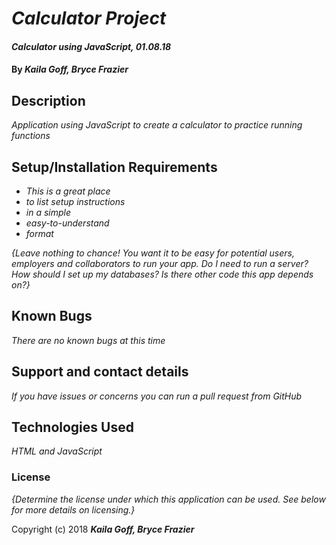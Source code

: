 # _Calculator Project_

#### _Calculator using JavaScript, 01.08.18_

#### By _**Kaila Goff, Bryce Frazier**_

## Description

_Application using JavaScript to create a calculator to practice running functions_

## Setup/Installation Requirements

* _This is a great place_
* _to list setup instructions_
* _in a simple_
* _easy-to-understand_
* _format_

_{Leave nothing to chance! You want it to be easy for potential users, employers and collaborators to run your app. Do I need to run a server? How should I set up my databases? Is there other code this app depends on?}_

## Known Bugs

_There are no known bugs at this time_

## Support and contact details

_If you have issues or concerns you can run a pull request from GitHub_

## Technologies Used

_HTML and JavaScript_

### License

*{Determine the license under which this application can be used.  See below for more details on licensing.}*

Copyright (c) 2018 **_Kaila Goff, Bryce Frazier_**

